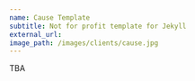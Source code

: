 ```yaml
---
name: Cause Template
subtitle: Not for profit template for Jekyll
external_url: 
image_path: /images/clients/cause.jpg
---
```


TBA

